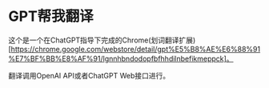 # GPT帮我翻译

这个是一个在ChatGPT指导下完成的Chrome(划词翻译扩展)[https://chrome.google.com/webstore/detail/gpt%E5%B8%AE%E6%88%91%E7%BF%BB%E8%AF%91/lgnnhbndodopfbfhhdilnbefikmeppck]。

翻译调用OpenAI API或者ChatGPT Web接口进行。

